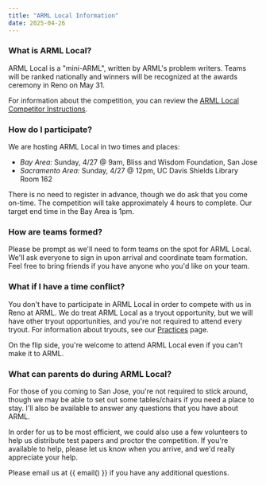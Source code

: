 ```yaml
---
title: "ARML Local Information"
date: 2025-04-26
---
```


### What is ARML Local?

ARML Local is a "mini-ARML", written by ARML's problem writers. Teams will be
ranked nationally and winners will be recognized at the awards ceremony in Reno
on May 31.

For information about the competition, you can review the
[ARML Local Competitor
Instructions](https://docs.google.com/document/d/13cjIKZnKJ4sSFFN5GQiMmi_aHoRGiYq_xozj_OQcrl8/).

### How do I participate?

We are hosting ARML Local in two times and places:
- *Bay Area:* Sunday, 4/27 @ 9am, Bliss and Wisdom Foundation, San Jose
- *Sacramento Area:* Sunday, 4/27 @ 12pm, UC Davis Shields Library Room 162

There is no need to register in advance, though we do ask that you come on-time.
The competition will take approximately 4 hours to complete. Our target end time
in the Bay Area is 1pm.

### How are teams formed?

Please be prompt as we'll need to form teams on the spot for ARML Local. We'll
ask everyone to sign in upon arrival and coordinate team formation. 
Feel free to bring friends if you have anyone who you'd like on your team.

### What if I have a time conflict?

You don't have to participate in ARML Local in order to compete with us in Reno
at ARML. We do treat ARML Local as a tryout opportunity, but we will have other
tryout opportunities, and you're not required to attend every tryout. For
information about tryouts, see our [Practices](/practices/) page.

On the flip side, you're welcome to attend ARML Local even if you can't make it
to ARML. 

### What can parents do during ARML Local?

For those of you coming to San Jose, you're not required to stick around,
though we may be able to set out some tables/chairs if you need a place to stay.
I'll also be available to answer any questions that you have about ARML.

In order for us to be most efficient, we could also use a few volunteers to help
us distribute test papers and proctor the competition. If you're available to
help, please let us know when you arrive, and we'd really appreciate your help.

Please email us at {{ email() }} if you have any additional questions.
